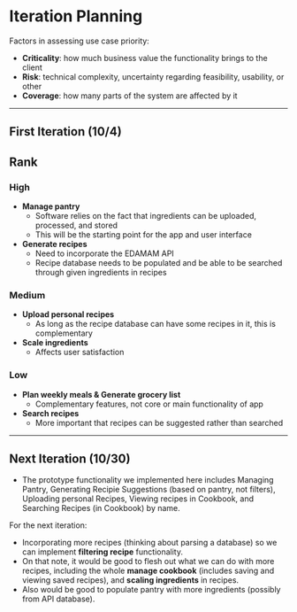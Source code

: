 # Iteration Planning
Factors in assessing use case priority:
* **Criticality**: how much business value the functionality brings to the client
* **Risk**: technical complexity, uncertainty regarding feasibility, usability, or other
* **Coverage**: how many parts of the system are affected by it

___
## First Iteration (10/4)

## Rank
### High
* **Manage pantry**
  * Software relies on the fact that ingredients can be uploaded, processed, and stored
  * This will be the starting point for the app and user interface
* **Generate recipes**
  * Need to incorporate the EDAMAM API
  * Recipe database needs to be populated and be able to be searched through given ingredients in recipes
### Medium
* **Upload personal recipes**
  * As long as the recipe database can have some recipes in it, this is complementary
* **Scale ingredients**
  * Affects user satisfaction
### Low
* **Plan weekly meals & Generate grocery list**
    * Complementary features, not core or main functionality of app
* **Search recipes**
  * More important that recipes can be suggested rather than searched 

___
## Next Iteration (10/30)
- The prototype functionality we implemented here includes Managing Pantry, Generating Recipie Suggestions (based on pantry, not filters), Uploading personal Recipes, Viewing recipes in Cookbook, and Searching Recipes (in Cookbook) by name.

For the next iteration:
- Incorporating more recipes (thinking about parsing a database) so we can implement **filtering recipe** functionality.
- On that note, it would be good to flesh out what we can do with more recipes, including the whole **manage cookbook** (includes saving and viewing saved recipes), and **scaling ingredients** in recipes.
- Also would be good to populate pantry with more ingredients (possibly from API database).
